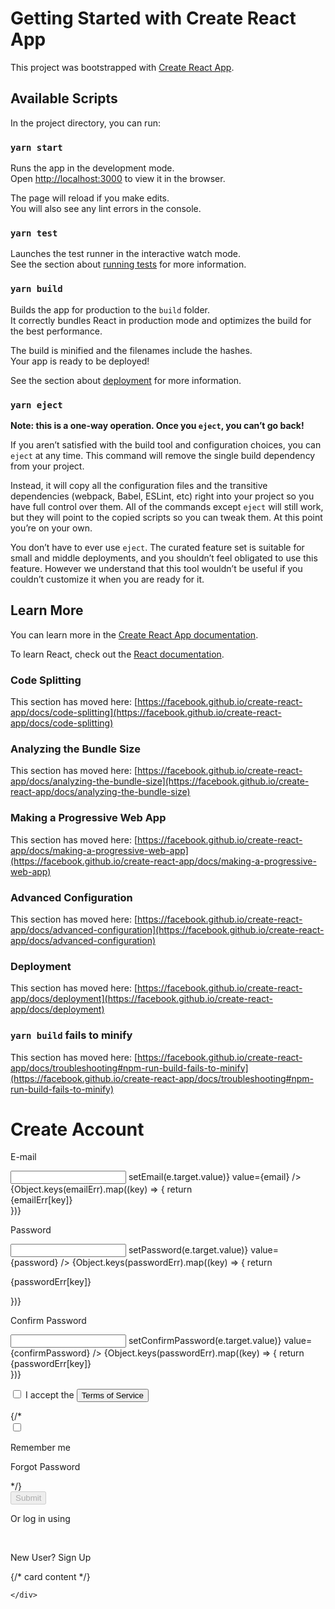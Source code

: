 # Getting Started with Create React App

This project was bootstrapped with [Create React App](https://github.com/facebook/create-react-app).

## Available Scripts

In the project directory, you can run:

### `yarn start`

Runs the app in the development mode.\
Open [http://localhost:3000](http://localhost:3000) to view it in the browser.

The page will reload if you make edits.\
You will also see any lint errors in the console.

### `yarn test`

Launches the test runner in the interactive watch mode.\
See the section about [running tests](https://facebook.github.io/create-react-app/docs/running-tests) for more information.

### `yarn build`

Builds the app for production to the `build` folder.\
It correctly bundles React in production mode and optimizes the build for the best performance.

The build is minified and the filenames include the hashes.\
Your app is ready to be deployed!

See the section about [deployment](https://facebook.github.io/create-react-app/docs/deployment) for more information.

### `yarn eject`

**Note: this is a one-way operation. Once you `eject`, you can’t go back!**

If you aren’t satisfied with the build tool and configuration choices, you can `eject` at any time. This command will remove the single build dependency from your project.

Instead, it will copy all the configuration files and the transitive dependencies (webpack, Babel, ESLint, etc) right into your project so you have full control over them. All of the commands except `eject` will still work, but they will point to the copied scripts so you can tweak them. At this point you’re on your own.

You don’t have to ever use `eject`. The curated feature set is suitable for small and middle deployments, and you shouldn’t feel obligated to use this feature. However we understand that this tool wouldn’t be useful if you couldn’t customize it when you are ready for it.

## Learn More

You can learn more in the [Create React App documentation](https://facebook.github.io/create-react-app/docs/getting-started).

To learn React, check out the [React documentation](https://reactjs.org/).

### Code Splitting

This section has moved here: [https://facebook.github.io/create-react-app/docs/code-splitting](https://facebook.github.io/create-react-app/docs/code-splitting)

### Analyzing the Bundle Size

This section has moved here: [https://facebook.github.io/create-react-app/docs/analyzing-the-bundle-size](https://facebook.github.io/create-react-app/docs/analyzing-the-bundle-size)

### Making a Progressive Web App

This section has moved here: [https://facebook.github.io/create-react-app/docs/making-a-progressive-web-app](https://facebook.github.io/create-react-app/docs/making-a-progressive-web-app)

### Advanced Configuration

This section has moved here: [https://facebook.github.io/create-react-app/docs/advanced-configuration](https://facebook.github.io/create-react-app/docs/advanced-configuration)

### Deployment

This section has moved here: [https://facebook.github.io/create-react-app/docs/deployment](https://facebook.github.io/create-react-app/docs/deployment)

### `yarn build` fails to minify

This section has moved here: [https://facebook.github.io/create-react-app/docs/troubleshooting#npm-run-build-fails-to-minify](https://facebook.github.io/create-react-app/docs/troubleshooting#npm-run-build-fails-to-minify)

 <div className="card loginCard">
      <div className="cardContent">
        <div className="title">
          <h1>Create Account</h1>
        </div>
        <div className="inputs">
          <div className="input1">
            <p>E-mail</p>
            <input
              type="text"
              name="email"
              onChange={(e) => setEmail(e.target.value)}
              value={email}
            />
            {Object.keys(emailErr).map((key) => {
                return <div style={{color: 'red', fontSize:'14px'}}>
                  {emailErr[key]}
                </div>
            })}
          </div>
          <div className="CreateAccount-password-confirm">
            <div className="CreatedAccount-half-inputs">
              <p>Password</p>
              <input
                type="password"
                name="password"
                onChange={(e) => setPassword(e.target.value)}
                value={password}
              />
              {Object.keys(passwordErr).map((key) => {
                return <p style={{color: 'red', fontSize:'14px', marginTop:'0px'}}>
                  {passwordErr[key]}
                </p>
              })}
            </div>
            <div className="CreatedAccount-half-inputs">
              <p>Confirm Password</p>
              <input
                type="password"
                name="confirmPassword"
                onChange={(e) => setConfirmPassword(e.target.value)}
                value={confirmPassword}
                />
                {Object.keys(passwordErr).map((key) => {
                  return <div style={{color: 'red', fontSize:'14px', marginTop:'0px'}}>
                    {passwordErr[key]}
                  </div>
                })}
            </div>
          </div>
        </div>
        <p >
          <input type="checkbox" id="accept-checkbox"/>
          I accept the
          <button class="terms-of-service" onClick={handleShow}>Terms of Service</button>
        </p>
        {/* <div className="checkbox">
          <div className="rememberBox">
            <input type="checkbox" />
            <p>Remember me</p>
          </div>
          <p className="blue">Forgot Password</p>
        </div> */}
        <div className="login">
          <button
            className="loginBtn"
            onClick={handleSubmit}
            // disabled={
            // (!password && !confirmPassword) || password !== confirmPassword
            // }
          >
            Submit
          </button>
        </div>
        <div className="orLogin">
          <div className="hero">
            <span className="hr"></span>
            <p>Or log in using</p>
            <span className="hr"></span>
          </div>
          <div className="faceG">
            <img src="Images/fb.png" alt="" />
            <img src="Images/google.png" alt="" />
            <p>
              New User?
              <Link to="/signup">
                <span className="blue"> Sign Up</span>
              </Link>
            </p>
          </div>
        </div>
      </div>
      {/*  card content  */}

    </div>
